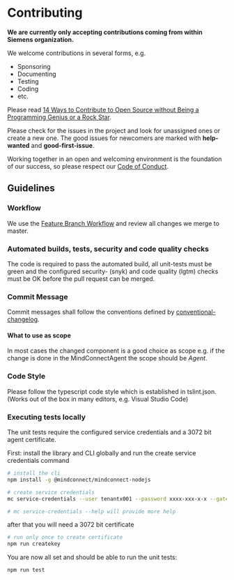 # Contributing

**We are currently only accepting contributions coming from within Siemens organization.**

We welcome contributions in several forms, e.g.

* Sponsoring
* Documenting
* Testing
* Coding
* etc.

Please read [14 Ways to Contribute to Open Source without Being a Programming Genius or a Rock Star](https://smartbear.com/blog/test-and-monitor/14-ways-to-contribute-to-open-source-without-being/).

Please check for the issues in the project and look for unassigned ones or create a new one. The good issues for newcomers are marked with **help-wanted** and **good-first-issue**.

Working together in an open and welcoming environment is the foundation of our
success, so please respect our [Code of Conduct](CODE_OF_CONDUCT.md).

## Guidelines

### Workflow

We use the [Feature Branch Workflow](https://www.atlassian.com/git/tutorials/comparing-workflows/feature-branch-workflow)
and review all changes we merge to master.

### Automated builds, tests, security and code quality checks

The code is required to pass the automated build, all unit-tests must be green and the configured security- (snyk) and code quality (lgtm) checks
must be OK before the pull request can be merged.

### Commit Message

Commit messages shall follow the conventions defined by [conventional-changelog](https://www.conventionalcommits.org/).

#### What to use as scope

In most cases the changed component is a good choice as scope
e.g. if the change is done in the MindConnectAgent  the scope should be *Agent*.

### Code Style

Please follow the typescript code style which is established in tslint.json. (Works out of the box in many editors, e.g. Visual Studio Code)

### Executing tests locally

The unit tests require the configured service credentials and a 3072 bit agent certificate.

First: install the library and CLI globally and run the create service credentials command 

```bash
# install the cli
npm install -g @mindconnect/mindconnect-nodejs

# create service credentials
mc service-credentials --user tenantx001 --password xxxx-xxx-x-x --gateway eu1 --tenant tenantx --passkey 

# mc service-credentials --help will provide more help
```
after that you will need a 3072 bit certificate

```bash
# run only once to create certificate
npm run createkey
```

You are now all set and should be able to run the unit tests:

```bash
npm run test
```
